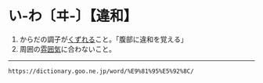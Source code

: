 # い‐わ〔ヰ‐〕【違和】

1. からだの調子が[くずれる](くずれる（崩れる）)こと。「腹部に違和を覚える」
2. 周囲の[雰囲気](ふんいき（雰囲気）)に合わないこと。

---
`https://dictionary.goo.ne.jp/word/%E9%81%95%E5%92%8C/`